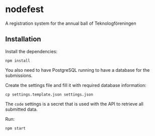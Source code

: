 # nodefest
A registration system for the annual ball of Teknologföreningen

## Installation
Install the dependencies:
```
npm install
```

You also need to have PostgreSQL running to have a database for the submissions.

Create the settings file and fill it with required database information:
```
cp settings.template.json settings.json
```
The `code` settings is a secret that is used with the API to retrieve all submitted data.

Run:
```
npm start
```

